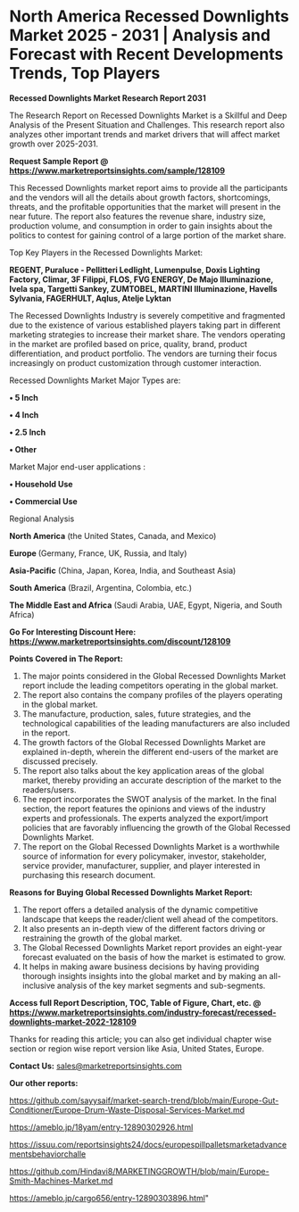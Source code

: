 # North America Recessed Downlights Market 2025 - 2031 | Analysis and Forecast with Recent Developments Trends, Top Players

<strong>Recessed Downlights Market Research Report 2031</strong>

The Research Report on Recessed Downlights Market is a Skillful and Deep Analysis of the Present Situation and Challenges. This research report also analyzes other important trends and market drivers that will affect market growth over 2025-2031.

<strong>Request Sample Report @ <a href=https://www.marketreportsinsights.com/sample/128109>https://www.marketreportsinsights.com/sample/128109</a></strong>

This Recessed Downlights market report aims to provide all the participants and the vendors will all the details about growth factors, shortcomings, threats, and the profitable opportunities that the market will present in the near future. The report also features the revenue share, industry size, production volume, and consumption in order to gain insights about the politics to contest for gaining control of a large portion of the market share.

Top Key Players in the Recessed Downlights Market:

<strong>REGENT, Puraluce - Pellitteri Ledlight, Lumenpulse, Doxis Lighting Factory, Climar, 3F Filippi, FLOS, FVG ENERGY, De Majo Illuminazione, Ivela spa, Targetti Sankey, ZUMTOBEL, MARTINI Illuminazione, Havells Sylvania, FAGERHULT, Aqlus, Atelje Lyktan</strong>

The Recessed Downlights Industry is severely competitive and fragmented due to the existence of various established players taking part in different marketing strategies to increase their market share. The vendors operating in the market are profiled based on price, quality, brand, product differentiation, and product portfolio. The vendors are turning their focus increasingly on product customization through customer interaction.

Recessed Downlights Market Major Types are:

<strong>• 5 Inch

• 4 Inch

• 2.5 Inch

• Other</strong>

Market Major end-user applications :

<strong>• Household Use

• Commercial Use</strong>

Regional Analysis

</u><strong><b>North America</b></strong> (the United States, Canada, and Mexico)

<strong><b>Europe </b></strong>(Germany, France, UK, Russia, and Italy)

<strong><b>Asia-Pacific</b></strong> (China, Japan, Korea, India, and Southeast Asia)

<strong><b>South America</b></strong> (Brazil, Argentina, Colombia, etc.)

<strong><b>The Middle East and Africa</b></strong> (Saudi Arabia, UAE, Egypt, Nigeria, and South Africa)

<strong>Go For Interesting Discount Here: <a href=https://www.marketreportsinsights.com/discount/128109>https://www.marketreportsinsights.com/discount/128109</a></strong>

<strong>Points Covered in The Report:</strong>
<ol>
  <li>The major points considered in the Global Recessed Downlights Market report include the leading competitors operating in the global market.</li>
  <li>The report also contains the company profiles of the players operating in the global market.</li>
  <li>The manufacture, production, sales, future strategies, and the technological capabilities of the leading manufacturers are also included in the report.</li>
  <li>The growth factors of the Global Recessed Downlights Market are explained in-depth, wherein the different end-users of the market are discussed precisely.</li>
  <li>The report also talks about the key application areas of the global market, thereby providing an accurate description of the market to the readers/users.</li>
  <li>The report incorporates the SWOT analysis of the market. In the final section, the report features the opinions and views of the industry experts and professionals. The experts analyzed the export/import policies that are favorably influencing the growth of the Global Recessed Downlights Market.</li>
  <li>The report on the Global Recessed Downlights Market is a worthwhile source of information for every policymaker, investor, stakeholder, service provider, manufacturer, supplier, and player interested in purchasing this research document.</li>
</ol>
<strong>Reasons for Buying Global Recessed Downlights Market Report:</strong>

<ol>
  <li>The report offers a detailed analysis of the dynamic competitive landscape that keeps the reader/client well ahead of the competitors.</li>
  <li>It also presents an in-depth view of the different factors driving or restraining the growth of the global market.</li>
  <li>The Global Recessed Downlights Market report provides an eight-year forecast evaluated on the basis of how the market is estimated to grow.</li>
  <li>It helps in making aware business decisions by having providing thorough insights insights into the global market and by making an all-inclusive analysis of the key market segments and sub-segments.</li>
</ol>
<strong>Access full Report Description, TOC, Table of Figure, Chart, etc. @ <a href=https://www.marketreportsinsights.com/industry-forecast/recessed-downlights-market-2022-128109>https://www.marketreportsinsights.com/industry-forecast/recessed-downlights-market-2022-128109</a></strong>


Thanks for reading this article; you can also get individual chapter wise section or region wise report version like Asia, United States, Europe.

<strong>Contact Us:</strong>
sales@marketreportsinsights.com

<strong>Our other reports:</strong>

<a href=https://github.com/sayysaif/market-search-trend/blob/main/Europe-Gut-Conditioner/Europe-Drum-Waste-Disposal-Services-Market.md>https://github.com/sayysaif/market-search-trend/blob/main/Europe-Gut-Conditioner/Europe-Drum-Waste-Disposal-Services-Market.md</a>

<a href=https://ameblo.jp/18yam/entry-12890302926.html>https://ameblo.jp/18yam/entry-12890302926.html</a>

<a href=https://issuu.com/reportsinsights24/docs/europespillpalletsmarketadvancementsbehaviorchalle>https://issuu.com/reportsinsights24/docs/europespillpalletsmarketadvancementsbehaviorchalle</a>

<a href=https://github.com/Hindavi8/MARKETINGGROWTH/blob/main/Europe-Smith-Machines-Market.md>https://github.com/Hindavi8/MARKETINGGROWTH/blob/main/Europe-Smith-Machines-Market.md</a>

<a href=https://ameblo.jp/cargo656/entry-12890303896.html>https://ameblo.jp/cargo656/entry-12890303896.html</a>"
